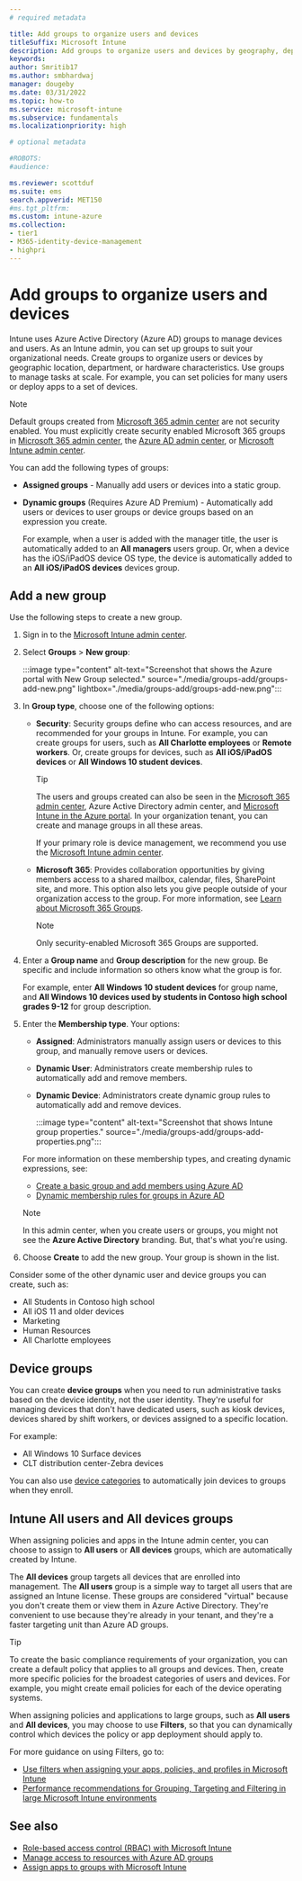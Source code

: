 ```yaml
---
# required metadata

title: Add groups to organize users and devices
titleSuffix: Microsoft Intune
description: Add groups to organize users and devices by geography, department, or hardware specifics.
keywords:
author: Smritib17
ms.author: smbhardwaj
manager: dougeby
ms.date: 03/31/2022
ms.topic: how-to
ms.service: microsoft-intune
ms.subservice: fundamentals
ms.localizationpriority: high

# optional metadata

#ROBOTS:
#audience:

ms.reviewer: scottduf
ms.suite: ems
search.appverid: MET150
#ms.tgt_pltfrm:
ms.custom: intune-azure
ms.collection:
- tier1
- M365-identity-device-management
- highpri
---
```


# Add groups to organize users and devices

Intune uses Azure Active Directory (Azure AD) groups to manage devices and users. As an Intune admin, you can set up groups to suit your organizational needs. Create groups to organize users or devices by geographic location, department, or hardware characteristics. Use groups to manage tasks at scale. For example, you can set policies for many users or deploy apps to a set of devices.

> [!NOTE]
> Default groups created from [Microsoft 365 admin center](https://go.microsoft.com/fwlink/p/?linkid=2024339) are not security enabled. You must explicitly create security enabled Microsoft 365 groups in [Microsoft 365 admin center](https://go.microsoft.com/fwlink/p/?linkid=2024339), the [Azure AD admin center](https://portal.azure.com/), or [Microsoft Intune admin center](https://go.microsoft.com/fwlink/?linkid=2109431).

You can add the following types of groups:

- **Assigned groups** - Manually add users or devices into a static group. 
- **Dynamic groups** (Requires Azure AD Premium) - Automatically add users or devices to user groups or device groups based on an expression you create.

  For example, when a user is added with the manager title, the user is automatically added to an **All managers** users group. Or, when a device has the iOS/iPadOS device OS type, the device is automatically added to an **All iOS/iPadOS devices** devices group.

## Add a new group

Use the following steps to create a new group.

1. Sign in to the [Microsoft Intune admin center](https://go.microsoft.com/fwlink/?linkid=2109431).
2. Select **Groups** > **New group**:

   :::image type="content" alt-text="Screenshot that shows the Azure portal with New Group selected." source="./media/groups-add/groups-add-new.png" lightbox="./media/groups-add/groups-add-new.png":::

3. In **Group type**, choose one of the following options:

    - **Security**: Security groups define who can access resources, and are recommended for your groups in Intune. For example, you can create groups for users, such as **All Charlotte employees** or **Remote workers**. Or, create groups for devices, such as **All iOS/iPadOS devices** or **All Windows 10 student devices**.

      > [!TIP]
      > The users and groups created can also be seen in the [Microsoft 365 admin center](https://admin.microsoft.com), Azure Active Directory admin center, and [Microsoft Intune in the Azure portal](https://go.microsoft.com/fwlink/?linkid=2090973). In your organization tenant, you can create and manage groups in all these areas.
      >
      > If your primary role is device management, we recommend you use the [Microsoft Intune admin center](https://go.microsoft.com/fwlink/?linkid=2109431).

    - **Microsoft 365**: Provides collaboration opportunities by giving members access to a shared mailbox, calendar, files, SharePoint site, and more. This option also lets you give people outside of your organization access to the group. For more information, see [Learn about Microsoft 365 Groups](https://support.office.com/article/learn-about-office-365-groups-b565caa1-5c40-40ef-9915-60fdb2d97fa2).

      > [!NOTE]
      > Only security-enabled Microsoft 365 Groups are supported.

4. Enter a **Group name** and **Group description** for the new group. Be specific and include information so others know what the group is for.

    For example, enter **All Windows 10 student devices** for group name, and **All Windows 10 devices used by students in Contoso high school grades 9-12** for group description.

5. Enter the **Membership type**. Your options:

    - **Assigned**: Administrators manually assign users or devices to this group, and manually remove users or devices.
    - **Dynamic User**: Administrators create membership rules to automatically add and remove members.
    - **Dynamic Device**: Administrators create dynamic group rules to automatically add and remove devices.

      :::image type="content" alt-text="Screenshot that shows Intune group properties." source="./media/groups-add/groups-add-properties.png":::

    For more information on these membership types, and creating dynamic expressions, see:

    - [Create a basic group and add members using Azure AD](/azure/active-directory/fundamentals/active-directory-groups-create-azure-portal)
    - [Dynamic membership rules for groups in Azure AD](/azure/active-directory/users-groups-roles/groups-dynamic-membership)

    > [!NOTE]
    > In this admin center, when you create users or groups, you might not see the **Azure Active Directory** branding. But, that's what you're using.

6. Choose **Create** to add the new group. Your group is shown in the list.

Consider some of the other dynamic user and device groups you can create, such as:

- All Students in Contoso high school
- All iOS 11 and older devices
- Marketing
- Human Resources
- All Charlotte employees

## Device groups

You can create **device groups** when you need to run administrative tasks based on the device identity, not the user identity. They're useful for managing devices that don't have dedicated users, such as kiosk devices, devices shared by shift workers, or devices assigned to a specific location.

For example:

- All Windows 10 Surface devices
- CLT distribution center-Zebra devices

You can also use [device categories](../enrollment/device-group-mapping.md) to automatically join devices to groups when they enroll.

## Intune All users and All devices groups

When assigning policies and apps in the Intune admin center, you can choose to assign to **All users** or **All devices** groups, which are automatically created by Intune. 

The **All devices** group targets all devices that are enrolled into management. The **All users** group is a simple way to target all users that are assigned an Intune license. These groups are considered "virtual" because you don't create them or view them in Azure Active Directory. They're convenient to use because they're already in your tenant, and they're a faster targeting unit than Azure AD groups.

> [!TIP]
> To create the basic compliance requirements of your organization, you can create a default policy that applies to all groups and devices. Then, create more specific policies for the broadest categories of users and devices. For example, you might create email policies for each of the device operating systems.

When assigning policies and applications to large groups, such as **All users** and **All devices**, you may choose to use **Filters**, so that you can dynamically control which devices the policy or app deployment should apply to.

For more guidance on using Filters, go to:

- [Use filters when assigning your apps, policies, and profiles in Microsoft Intune](filters.md)
- [Performance recommendations for Grouping, Targeting and Filtering in large Microsoft Intune environments](filters-performance-recommendations.md)

## See also

- [Role-based access control (RBAC) with Microsoft Intune](role-based-access-control.md)
- [Manage access to resources with Azure AD groups](/azure/active-directory/active-directory-manage-groups)
- [Assign apps to groups with Microsoft Intune](../apps/apps-deploy.md)
